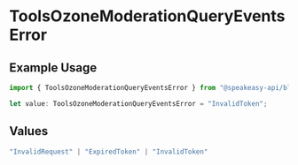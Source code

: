# ToolsOzoneModerationQueryEventsError

## Example Usage

```typescript
import { ToolsOzoneModerationQueryEventsError } from "@speakeasy-api/bluesky/models/errors";

let value: ToolsOzoneModerationQueryEventsError = "InvalidToken";
```

## Values

```typescript
"InvalidRequest" | "ExpiredToken" | "InvalidToken"
```